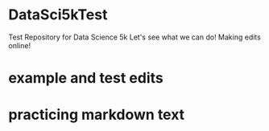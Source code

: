# DataSci5kTest
Test Repository for Data Science 5k
Let's see what we can do!
Making edits online!
# example and test edits
# practicing markdown text
